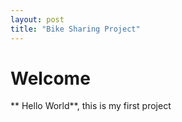 ```yaml
---
layout: post
title: "Bike Sharing Project"
---
```


# Welcome
** Hello World**, this is my first project
